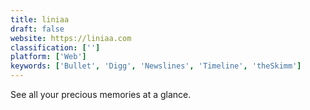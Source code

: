 ```yaml
---
title: liniaa
draft: false 
website: https://liniaa.com
classification: ['']
platform: ['Web']
keywords: ['Bullet', 'Digg', 'Newslines', 'Timeline', 'theSkimm']
---
```

See all your precious memories at a glance.